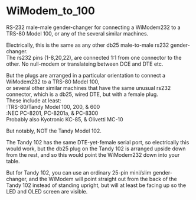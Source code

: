 # WiModem_to_100

RS-232 male-male gender-changer for connecting a WiModem232 to a TRS-80 Model 100, or any of the several similar machines.

Electrically, this is the same as any other db25 male-to-male rs232 gender-changer.  
The rs232 pins (1-8,20,22), are connected 1:1 from one connector to the other. No null-modem or translateing between DCE and DTE etc.

But the plugs are arranged in a particular orientation to connect a WiModem232 to a TRS-80 Model 100,  
or several other similar machines that have the same unusual rs232 connector, which is a db25, wired DTE, but with a female plug.  
These include at least:  
:TRS-80/Tandy Model 100, 200, & 600  
:NEC PC-8201, PC-8201a, & PC-8300  
Probably also Kyotronic KC-85, & Olivetti MC-10  

But notably, NOT the Tandy Model 102.

The Tandy 102 has the same DTE-yet-female serial port, so electrically this would work, but the db25 plug on the Tandy 102 is arranged upside down from the rest, and so this would point the WiModem232 down into your table.

But for Tandy 102, you can use an ordinary 25-pin mini/slim gender-changer, and the WiModem will point straight out from the back of the Tandy 102 instead of standing upright, but will at least be facing up so the LED and OLED screen are visible.
